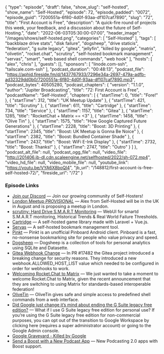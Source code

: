 {
  "type": "episode",
  "draft": false,
  "show_slug": "self-hosted",
  "show_name": "Self-Hosted",
  "episode": 72,
  "episode_padded": "0072",
  "episode_guid": "7200551a-6f80-4d0f-93aa-df107caf7890",
  "slug": "72",
  "title": "First Account is Free",
  "description": "A quick-fire round of projects this week, your feedback, and a discussion about the future of Self-Hosting.",
  "date": "2022-06-03T05:30:00-07:00",
  "header_image": "/images/shows/self-hosted.png",
  "categories": [
    "Self-Hosted"
  ],
  "tags": [
    "backblaze drive stats",
    "disk failure",
    "dogsheep",
    "drive staticis",
    "federation",
    "g suite legacy",
    "gitea",
    "jellyfin",
    "killed by google",
    "matrix",
    "olivetin",
    "rocket.chat",
    "scrutiny",
    "self-hosted bookmark management",
    "servas",
    "smart",
    "web based shell commands",
    "web hook"
  ],
  "hosts": [
    "alex",
    "chris"
  ],
  "guests": [],
  "sponsors": [
    "linode.com-ssh",
    "tailscale.com-ssh"
  ],
  "podcast_duration": "00:48:13",
  "podcast_file": "https://aphid.fireside.fm/d/1437767933/7296e34a-2697-479a-adfb-ad32329dd0b0/7200551a-6f80-4d0f-93aa-df107caf7890.mp3",
  "podcast_bytes": 40505280,
  "podcast_chapters": {
    "version": "1.1.0",
    "author": "Jupiter Broadcasting",
    "title": "72: First Account is Free",
    "podcastName": "Self-Hosted",
    "chapters": [
      {
        "startTime": 0,
        "title": "Fore!"
      },
      {
        "startTime": 312,
        "title": "UK Meetup Update"
      },
      {
        "startTime": 421,
        "title": "Scrutiny"
      },
      {
        "startTime": 611,
        "title": "Cartridge"
      },
      {
        "startTime": 734,
        "title": "Service"
      },
      {
        "startTime": 1157,
        "title": "Gitea"
      },
      {
        "startTime": 1285,
        "title": "RocketChat + Matrix == <3"
      },
      {
        "startTime": 1458,
        "title": "Olive Tin"
      },
      {
        "startTime": 1575,
        "title": "How Google Captured Future Generations"
      },
      {
        "startTime": 2228,
        "title": "Boost: 3D Printing"
      },
      {
        "startTime": 2345,
        "title": "Boost: UK Meetup is Gonna Be Noice"
      },
      {
        "startTime": 2382,
        "title": "Boost: Bundled Container Shade"
      },
      {
        "startTime": 2437,
        "title": "Boost: WiFi E-Ink Display"
      },
      {
        "startTime": 2732,
        "title": "Boost: Thanks!"
      },
      {
        "startTime": 2747,
        "title": "Outro"
      }
    ]
  },
  "podcast_alt_file": null,
  "podcast_ogg_file": null,
  "video_file": "http://201406.jb-dl.cdn.scaleengine.net/selfhosted/2022/sh-072.mp4",
  "video_hd_file": null,
  "video_mobile_file": null,
  "youtube_link": "https://youtu.be/VYA6X8boQI4",
  "jb_url": "/148812/first-account-is-free-self-hosted-72/",
  "fireside_url": "/72"
}


### Episode Links

  * [Join our Discord](https://selfhosted.show/discord "Join our Discord") — Join our growing community of Self-Hosters! 
  * [London Meetup *PROVISIONAL*](https://www.meetup.com/jupiterbroadcasting/events/286056077/ "London Meetup *PROVISIONAL*") — Alex from Self-Hosted will be in the UK in August and is proposing a meetup in London.
  * [scrutiny: Hard Drive S.M.A.R.T Monitoring](https://github.com/AnalogJ/scrutiny "scrutiny: Hard Drive S.M.A.R.T Monitoring") — WebUI for smartd S.M.A.R.T monitoring, Historical Trends & Real World Failure Thresholds.
  * [Cartridge](https://github.com/unclebacon-live/cartridge "Cartridge") — A self-hosted game library made with Laravel + Vue.js.
  * [Servas](https://github.com/beromir/Servas "Servas") — A self-hosted bookmark management tool.
  * [Pinkt](https://github.com/fibelatti/pinboard-kotlin "Pinkt") — Pinkt is an unofficial Pinboard Android client. Pinboard is a fast, no-nonsense bookmarking site for people who value privacy and speed. 
  * [Dogsheep](https://dogsheep.github.io/ "Dogsheep") — Dogsheep is a collection of tools for personal analytics using SQLite and Datasette. 
  * [Gitea Webhook Change](https://blog.ktz.me/gitea-webhook-change/ "Gitea Webhook Change") — In PR #17482 the Gitea project introduced a breaking change for security reasons. They introduced a new webhook.ALLOWED_HOST_LIST value which needed to be configured in order for webhooks to work.
  * [Welcoming Rocket.Chat to Matrix](https://matrix.org/blog/2022/05/30/welcoming-rocket-chat-to-matrix "Welcoming Rocket.Chat to Matrix") — We just wanted to take a moment to welcome Rocket.Chat to Matrix, given the recent announcement that they are switching to using Matrix for standards-based interoperable federation!
  * [OliveTin](https://github.com/OliveTin/OliveTin "OliveTin") — OliveTin gives safe and simple access to predefined shell commands from a web interface.
  * [Did Google just change it’s mind about ending the G Suite legacy free edition?](https://old.reddit.com/r/selfhosted/comments/urfcim/did_google_just_change_its_mind_about_ending_the/ "Did Google just change it’s mind about ending the G Suite legacy free edition?") — What if I use G Suite legacy free edition for personal use? If you’re using the G Suite legacy free edition for non-commercial purposes, you can opt out of the transition to Google Workspace by clicking here (requires a super administrator account) or going to the Google Admin console. 
  * [Google Graveyard - Killed by Google](https://killedbygoogle.com/ "Google Graveyard - Killed by Google")
  * [Send a Boost with a New Podcast App](https://podcastindex.org/apps?appTypes=app&elements=Chapters%2CValue "Send a Boost with a New Podcast App") — New Podcasting 2.0 apps with Boost support.


